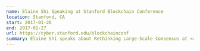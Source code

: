 ```yaml
---
name: Elaine Shi Speaking at Stanford Blockchain Conference
location: Stanford, CA
start: 2017-01-26
end: 2017-01-27
url: https://cyber.stanford.edu/blockchainconf
summary: Elaine Shi speaks about Rethinking Large-Scale Consensus at <a href='https://cyber.stanford.edu/blockchainconf'>Blockchain Protocol Analysis and Security Engineering 2017</a>, hosted at Stanford University.
---
```

